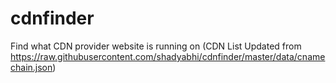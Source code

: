 # cdnfinder
Find what CDN provider website is running on
(CDN List Updated from https://raw.githubusercontent.com/shadyabhi/cdnfinder/master/data/cnamechain.json)

